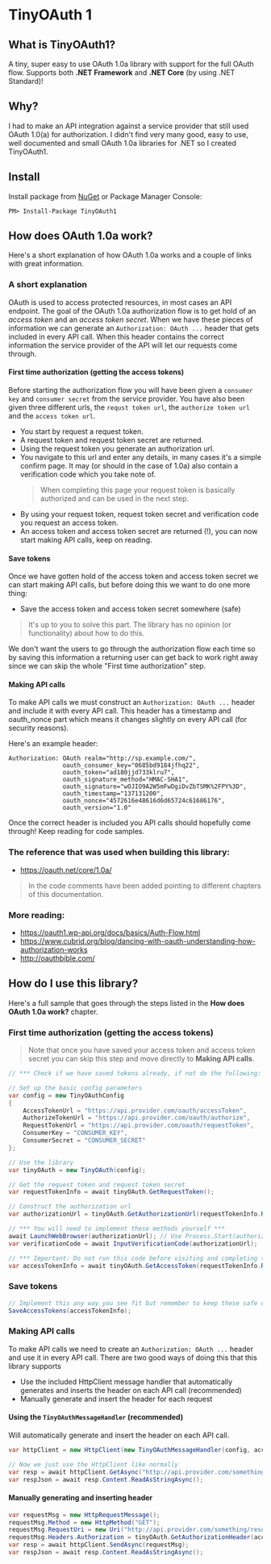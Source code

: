 # TinyOAuth 1

## What is TinyOAuth1?
A tiny, super easy to use OAuth 1.0a library with support for the full OAuth flow. Supports both **.NET Framework** and **.NET Core** (by using .NET Standard)!

## Why?
I had to make an API integration against a service provider that still used OAuth 1.0(a) for authorization. I didn't find very many good, easy to use, well documented and small OAuth 1.0a libraries for .NET so I created TinyOAuth1.

## Install
Install package from [NuGet](https://www.nuget.org/packages/TinyOAuth1/) or Package Manager Console:

`PM> Install-Package TinyOAuth1`

## How does OAuth 1.0a work?
Here's a short explanation of how OAuth 1.0a works and a couple of links with great information.

### A short explanation
OAuth is used to access protected resources, in most cases an API endpoint. The goal of the OAuth 1.0a authorization flow is to get hold of an _access token_ and an _access token secret_. When we have these pieces of information we can generate an `Authorization: OAuth ...` header that gets included in every API call. When this header contains the correct information the service provider of the API will let our requests come through.

#### First time authorization (getting the access tokens)
Before starting the authorization flow you will have been given a `consumer key` and `consumer secret` from the service provider. You have also been given three different urls, the `requst token url`, the `authorize token url` and the `access token url`.
* You start by request a request token.
* A request token and request token secret are returned.
* Using the request token you generate an authorization url.
* You navigate to this url and enter any details, in many cases it's a simple confirm page. It may (or should in the case of 1.0a) also contain a verification code which you take note of.
  > When completing this page your request token is basically authorized and can be used in the next step.
* By using your request token, request token secret and verification code you request an access token.
* An access token and access token secret are returned (!), you can now start making API calls, keep on reading.

#### Save tokens
Once we have gotten hold of the access token and access token secret we can start making API calls, but before doing this we want to do one more thing:
* Save the access token and access token secret somewhere (safe)
> It's up to you to solve this part. The library has no opinion (or functionality) about how to do this.

We don't want the users to go through the authorization flow each time so by saving this information a returning user can get back to work right away since we can skip the whole "First time authorization" step.

#### Making API calls
To make API calls we must construct an `Authorization: OAuth ...` header and include it with every API call. This header has a timestamp and oauth_nonce part which means it changes slightly on every API call (for security reasons).

Here's an example header:

```
Authorization: OAuth realm="http://sp.example.com/",
               oauth_consumer_key="0685bd9184jfhq22",
               oauth_token="ad180jjd733klru7",
               oauth_signature_method="HMAC-SHA1",
               oauth_signature="wOJIO9A2W5mFwDgiDvZbTSMK%2FPY%3D",
               oauth_timestamp="137131200",
               oauth_nonce="4572616e48616d6d65724c61686176",
               oauth_version="1.0"
```

Once the correct header is included you API calls should hopefully come through! Keep reading for code samples.

### The reference that was used when building this library:
* https://oauth.net/core/1.0a/
> In the code comments have been added pointing to different chapters of this documentation.

### More reading:
* https://oauth1.wp-api.org/docs/basics/Auth-Flow.html
* https://www.cubrid.org/blog/dancing-with-oauth-understanding-how-authorization-works
* http://oauthbible.com/


## How do I use this library?
Here's a full sample that goes through the steps listed in the **How does OAuth 1.0a work?** chapter.

### First time authorization (getting the access tokens)
> Note that once you have saved your access token and access token secret you can skip this step and move directly to **Making API calls**.
```cs
// *** Check if we have saved tokens already, if not do the following: ***

// Set up the basic config parameters
var config = new TinyOAuthConfig
{
    AccessTokenUrl = "https://api.provider.com/oauth/accessToken",
    AuthorizeTokenUrl = "https://api.provider.com/oauth/authorize",
    RequestTokenUrl = "https://api.provider.com/oauth/requestToken",
    ConsumerKey = "CONSUMER_KEY",
    ConsumerSecret = "CONSUMER_SECRET"
};

// Use the library
var tinyOAuth = new TinyOAuth(config);

// Get the request token and request token secret
var requestTokenInfo = await tinyOAuth.GetRequestToken();

// Construct the authorization url
var authorizationUrl = tinyOAuth.GetAuthorizationUrl(requestTokenInfo.RequestToken);

// *** You will need to implement these methods yourself ***
await LaunchWebBrowser(authorizationUrl); // Use Process.Start(authorizationUrl), LaunchUriAsync(new Uri(authorizationUrl)) etc...
var verificationCode = await InputVerificationCode(authorizationUrl);

// *** Important: Do not run this code before visiting and completing the authorization url ***
var accessTokenInfo = await tinyOAuth.GetAccessToken(requestTokenInfo.RequestToken, requestTokenInfo.RequestTokenSecret, verificationCode);
```

### Save tokens
```cs
// Implement this any way you see fit but remember to keep these safe or anyone can make API calls on behalf of the user
SaveAccessTokens(accessTokenInfo);
```

### Making API calls
To make API calls we need to create an `Authorization: OAuth ...` header and use it in every API call. There are two good ways of doing this that this library supports
* Use the included HttpClient message handler that automatically generates and inserts the header on each API call (recommended)
* Manually generate and insert the header for each request

#### Using the `TinyOAuthMessageHandler` (recommended)
Will automatically generate and insert the header on each API call.
```cs
var httpClient = new HttpClient(new TinyOAuthMessageHandler(config, accessTokenInfo.AccessToken, accessTokenInfo.AccessTokenSecret));

// Now we just use the HttpClient like normally
var resp = await httpClient.GetAsync("http://api.provider.com/something/resource?id=12345");
var respJson = await resp.Content.ReadAsStringAsync();
```

#### Manually generating and inserting header
```cs
var requestMsg = new HttpRequestMessage();
requestMsg.Method = new HttpMethod("GET");
requestMsg.RequestUri = new Uri("http://api.provider.com/something/resource?id=12345");
requestMsg.Headers.Authorization = tinyOAuth.GetAuthorizationHeader(accessTokenInfo.AccessToken, accessTokenInfo.AccessTokenSecret, requestMsg.RequestUri.AbsolutePath, HttpMethod.Get);
var resp = await httpClient.SendAsync(requestMsg);
var respJson = await resp.Content.ReadAsStringAsync();
```